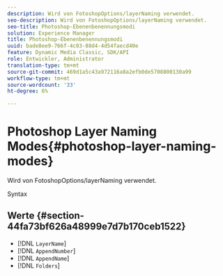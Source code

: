 ```yaml
---
description: Wird von FotoshopOptions/layerNaming verwendet.
seo-description: Wird von FotoshopOptions/layerNaming verwendet.
seo-title: Photoshop-Ebenenbenennungsmodi
solution: Experience Manager
title: Photoshop-Ebenenbenennungsmodi
uuid: bade8ee9-766f-4c03-88d4-4d54faecd40e
feature: Dynamic Media Classic, SDK/API
role: Entwickler, Administrator
translation-type: tm+mt
source-git-commit: 469d1a5c43a972116a8a2efb0de5708800130a99
workflow-type: tm+mt
source-wordcount: '33'
ht-degree: 6%

---
```



# Photoshop Layer Naming Modes{#photoshop-layer-naming-modes}

Wird von FotoshopOptions/layerNaming verwendet.

Syntax

## Werte {#section-44fa73bf626a48999e7d7b170ceb1522}

* [!DNL `LayerName`]
* [!DNL `AppendNumber`]
* [!DNL `AppendName`]
* [!DNL `Folders`]

